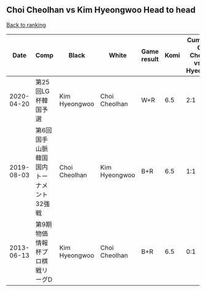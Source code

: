 ## Choi Cheolhan vs Kim Hyeongwoo Head to head

[Back to ranking](../../index.md)




| **Date** | **Comp** | **Black** | **White** | **Game result** | **Komi** | **Cumulative Choi Cheolhan vs Kim Hyeongwoo** | **Choi Cheolhan streak** | **Kim Hyeongwoo streak** | 
| --- | --- | --- | --- | --- | --- | --- | --- | --- |
| 2020-04-20 | 第25回LG杯韓国予選 | Kim Hyeongwoo | Choi Cheolhan | W+R | 6.5 | 2:1 | 2 | 0 | 
| 2019-08-03 | 第6回国手山脈韓国国内トーナメント32強戦 | Choi Cheolhan | Kim Hyeongwoo | B+R | 6.5 | 1:1 | 1 | 0 | 
| 2013-06-13 | 第9期物価情報杯プロ棋戦リーグD | Kim Hyeongwoo | Choi Cheolhan | B+R | 6.5 | 0:1 | 0 | 1 |




